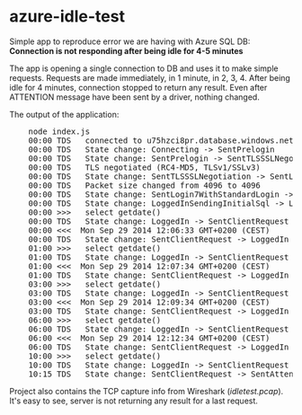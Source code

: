 azure-idle-test
===============

Simple app to reproduce error we are having with Azure SQL DB:
**Connection is not responding after being idle for 4-5 minutes**

The app is opening a single connection to DB and uses it to make simple requests.
Requests are made immediately, in 1 minute, in 2, 3, 4.
After being idle for 4 minutes, connection stopped to return any result.
Even after ATTENTION message have been sent by a driver, nothing changed.


The output of the application:
<pre>
    node index.js
    00:00 TDS	connected to u75hzci8pr.database.windows.net:1433
    00:00 TDS	State change: Connecting -> SentPrelogin
    00:00 TDS	State change: SentPrelogin -> SentTLSSSLNegotiation
    00:00 TDS	TLS negotiated (RC4-MD5, TLSv1/SSLv3)
    00:00 TDS	State change: SentTLSSSLNegotiation -> SentLogin7WithStandardLogin
    00:00 TDS	Packet size changed from 4096 to 4096
    00:00 TDS	State change: SentLogin7WithStandardLogin -> LoggedInSendingInitialSql
    00:00 TDS	State change: LoggedInSendingInitialSql -> LoggedIn
    00:00 >>>	select getdate()
    00:00 TDS	State change: LoggedIn -> SentClientRequest
    00:00 &lt;&lt;&lt;	Mon Sep 29 2014 12:06:33 GMT+0200 (CEST)
    00:00 TDS	State change: SentClientRequest -> LoggedIn
    01:00 >>>	select getdate()
    01:00 TDS	State change: LoggedIn -> SentClientRequest
    01:00 &lt;&lt;&lt;	Mon Sep 29 2014 12:07:34 GMT+0200 (CEST)
    01:00 TDS	State change: SentClientRequest -> LoggedIn
    03:00 >>>	select getdate()
    03:00 TDS	State change: LoggedIn -> SentClientRequest
    03:00 &lt;&lt;&lt;	Mon Sep 29 2014 12:09:34 GMT+0200 (CEST)
    03:00 TDS	State change: SentClientRequest -> LoggedIn
    06:00 >>>	select getdate()
    06:00 TDS	State change: LoggedIn -> SentClientRequest
    06:00 &lt;&lt;&lt;	Mon Sep 29 2014 12:12:34 GMT+0200 (CEST)
    06:00 TDS	State change: SentClientRequest -> LoggedIn
    10:00 >>>	select getdate()
    10:00 TDS	State change: LoggedIn -> SentClientRequest
    10:15 TDS	State change: SentClientRequest -> SentAttention
</pre>

Project also contains the TCP capture info from Wireshark (*idletest.pcap*). It's easy to see, server is not returning any result for a last request.
